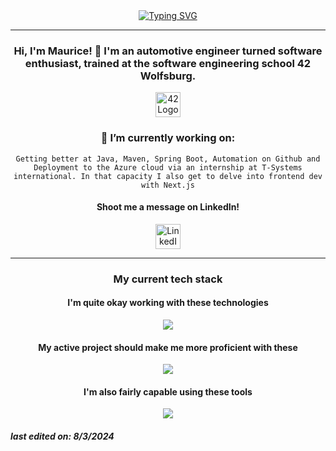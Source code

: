 <div align="center">
	<!-- <code>🦛 This world needs more hippos 🦛</code><br> -->
  <!-- Typing SVG by DenverCoder1 - https://github.com/DenverCoder1/readme-typing-svg -->
<a href="https://git.io/typing-svg"><img src="https://readme-typing-svg.demolab.com?font=Fira+Code&weight=600&size=12&duration=2800&pause=100&color=F7F7F7&center=true&random=false&width=435&height=30&separator=%3C&lines=%F0%9F%A6%9B+I+like+hippos+%F0%9F%A6%9B" alt="Typing SVG" /></a><br>
<!-- <a href="https://git.io/typing-svg"><img src="https://readme-typing-svg.demolab.com?font=Fira+Code&weight=600&size=12&duration=2800&color=F7F7F7&center=true&random=false&width=435&height=30&separator=%3C&lines=while+(%F0%9F%A6%9B)+%7B%3CHippo.add(Melon);%3CHippo%2B%2B;%3C%7D" alt="Typing SVG" /></a> -->
</div>

---

<div align="center">
  <h3>Hi, I'm Maurice! 👋 I'm an automotive engineer turned software enthusiast,
trained at the software engineering school 42  Wolfsburg.</h3>
	<a href= "https://42wolfsburg.de/"><img width="40px" alt="42Logo" src="https://github.com/Mowriez/Mowriez/assets/47814311/c4339e9c-8060-4980-9aa6-f95d0484b510"/></a>

<h3>🔭 I’m currently working on:</h3>
<code>Getting better at Java, Maven, Spring Boot, Automation on Github and Deployment to the Azure cloud via an internship at T-Systems international. In that capacity I also get to delve into frontend dev with Next.js</code><br>

  <h4>Shoot me a message on LinkedIn!</h4>
	<a href="https://www.linkedin.com/in/mtrautner/"><img width="40px" alt="LinkedIn" src="https://i.imgur.com/QtuMZjB.png"/></a>
</div>

---

<div align="center">
  <h3> My current tech stack </h3>
  <h4>I'm quite okay working with these technologies</h4>
  <a href="https://skillicons.dev">
    <img src="https://skillicons.dev/icons?i=c,cpp,java,python,html,css,js,bash,docker" /></a><br>

  <h4>My active project should make me more proficient with these</h4>
    <a href="https://skillicons.dev">
    <img src="https://skillicons.dev/icons?i=java,maven,spring,docker,postgres,terraform,azure,react,typescript" /></a>

  <h4>I'm also fairly capable using these tools</h4>
   <a href="https://skillicons.dev">
    <img src="https://skillicons.dev/icons?i=git,github,vscode,idea,postman,linux" /></a>
</div>

<h5>last edited on: 8/3/2024</h5>
